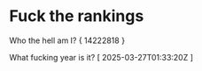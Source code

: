 # Fuck the rankings

Who the hell am I?
{ 14222818 }

What fucking year is it?
[ 2025-03-27T01:33:20Z ]
